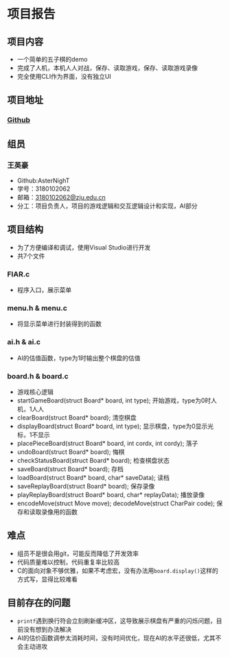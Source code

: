 # 项目报告

## 项目内容
- 一个简单的五子棋的demo
- 完成了人机，本机人人对战，保存、读取游戏，保存、读取游戏录像
- 完全使用CLI作为界面，没有独立UI

## 项目地址
### [Github](https://github.com/AsterNighT/FIAR)

## 组员
### 王英豪 
- Github:AsterNighT 
- 学号：3180102062 
- 邮箱：3180102062@zju.edu.cn
- 分工：项目负责人，项目的游戏逻辑和交互逻辑设计和实现，AI部分


## 项目结构
- 为了方便编译和调试，使用Visual Studio进行开发
- 共7个文件

### FIAR.c
- 程序入口，展示菜单

### menu.h & menu.c
- 将显示菜单进行封装得到的函数

### ai.h & ai.c 
- AI的估值函数，type为1时输出整个棋盘的估值

### board.h & board.c
- 游戏核心逻辑
- startGameBoard(struct Board* board, int type); 开始游戏，type为0时人机，1人人
- clearBoard(struct Board* board); 清空棋盘
- displayBoard(struct Board* board, int type); 显示棋盘，type为0显示光标，1不显示
- placePieceBoard(struct Board* board, int cordx, int cordy); 落子
- undoBoard(struct Board* board); 悔棋
- checkStatusBoard(struct Board* board); 检查棋盘状态
- saveBoard(struct Board* board); 存档
- loadBoard(struct Board* board, char* saveData); 读档
- saveReplayBoard(struct Board* board); 保存录像
- playReplayBoard(struct Board* board, char* replayData); 播放录像
- encodeMove(struct Move move); decodeMove(struct CharPair code); 保存和读取录像用的函数

## 难点
- 组员不是很会用git，可能反而降低了开发效率
- 代码质量难以控制，代码重复率比较高
- C的面向对象不够优雅，如果不考虑宏，没有办法用```board.display()```这样的方式写，显得比较难看

## 目前存在的问题
- ```printf```遇到换行符会立刻刷新缓冲区，这导致展示棋盘有严重的闪烁问题，目前没有想到办法解决
- AI的估价函数调参太消耗时间，没有时间优化，现在AI的水平还很低，尤其不会主动进攻